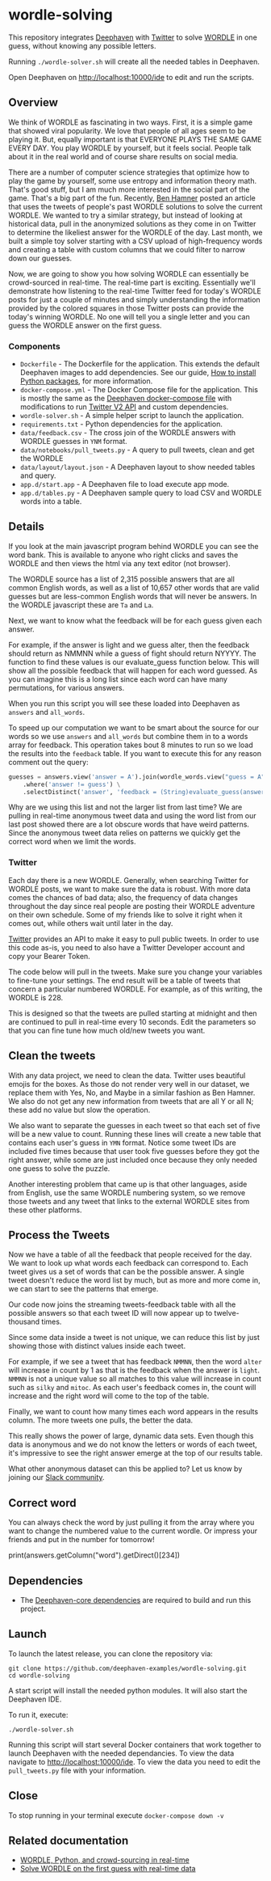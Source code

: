 # wordle-solving

This repository integrates [Deephaven](http://deephaven.io/) with [Twitter](https://twitter.com/) to solve [WORDLE](https://wordle.at/) in one guess, without knowing any possible letters.

 Running `./wordle-solver.sh` will create all the needed tables in Deephaven.

 Open Deephaven on [http://localhost:10000/ide](http://localhost:10000/ide) to edit and run the scripts.

## Overview

We think of WORDLE as fascinating in two ways. First, it is a simple game that showed viral popularity. We love that people of all ages seem to be playing it. But, equally important is that EVERYONE PLAYS THE SAME GAME EVERY DAY. You play WORDLE by yourself, but it feels social. People talk about it in the real world and of course share results on social media.

There are a number of computer science strategies that optimize how to play the game by yourself, some use entropy and information theory math. That's good stuff, but I am much more interested in the social part of the game. That's a big part of the fun. Recently, [Ben Hamner](https://www.kaggle.com/benhamner/wordle-1-6) posted an article that uses the tweets of people's past WORDLE solutions to solve the current WORDLE. We wanted to try a similar strategy, but instead of looking at historical data, pull in the anonymized solutions as they come in on Twitter to determine the likeliest answer for the WORDLE of the day. Last month, we built a simple toy solver starting with a CSV upload of high-frequency words and creating a table with custom columns that we could filter to narrow down our guesses.

Now, we are going to show you how solving WORDLE can essentially be crowd-sourced in real-time. The real-time part is exciting. Essentially we'll demonstrate how listening to the real-time Twitter feed for today's WORDLE posts for just a couple of minutes and simply understanding the information provided by the colored squares in those Twitter posts can provide the today's winning WORDLE. No one will tell you a single letter and you can guess the WORDLE answer on the first guess.

### Components

* `Dockerfile` - The Dockerfile for the application. This extends the default Deephaven images to add dependencies. See our guide, [How to install Python packages](https://deephaven.io/core/docs/how-to-guides/install-python-packages/#add-packages-to-a-custom-docker-image), for more information.
* `docker-compose.yml` - The Docker Compose file for the application. This is mostly the same as the [Deephaven docker-compose file](https://raw.githubusercontent.com/deephaven/deephaven-core/main/containers/python-examples/docker-compose.yml) with modifications to run [Twitter V2 API](https://twitter.com/) and custom dependencies.
* `wordle-solver.sh` - A simple helper script to launch the application.
* `requirements.txt` - Python dependencies for the application.
* `data/feedback.csv` - The cross join of the WORDLE answers with WORDLE guesses in `YNM` format.  
* `data/notebooks/pull_tweets.py` - A query to pull tweets, clean and get the WORDLE
* `data/layout/layout.json` - A Deephaven layout to show needed tables and query.
* `app.d/start.app` - A Deephaven file to load execute app mode.
* `app.d/tables.py` - A Deephaven sample query to load CSV and WORDLE words into a table.

## Details

If you look at the main javascript program behind WORDLE you can see the word bank. This is available to anyone who right clicks and saves the WORDLE and then views the html via any text editor (not browser).

The WORDLE source has a list of 2,315 possible answers that are all common English words, as well as a list of 10,657 other words that are valid guesses but are less-common English words that will never be answers. In the WORDLE javascript these are `Ta` and `La`.


Next, we want to know what the feedback will be for each guess given each answer.

For example, if the answer is light and we guess alter, then the feedback should return as NMMNN while a guess of fight should return NYYYY. The function to find these values is our evaluate_guess function below. This will show all the possible feedback that will happen for each word guessed. As you can imagine this is a long list since each word can have many permutations, for various answers.


When you run this script you will see these loaded into Deephaven as `answers` and `all_words`.

To speed up our computation we want to be smart about the source for our words so we use `answers` and `all_words` but combine them in to a words array for feedback.  This operation takes bout 8 minutes to run so we load the results into the `feedback` table. If you want to execute this for any reason comment out the query:

```python
guesses = answers.view('answer = A').join(wordle_words.view("guess = A")) \
    .where('answer != guess') \
    .selectDistinct('answer', 'feedback = (String)evaluate_guess(answer, guess)')
```

Why are we using this list and not the larger list from last time? We are pulling in real-time anonymous tweet data and using the word list from our last post showed there are a lot obscure words that have weird patterns. Since the anonymous tweet data relies on patterns we quickly get the correct word when we limit the words.


### Twitter

Each day there is a new WORDLE. Generally, when searching Twitter for WORDLE posts, we want to make sure the data is robust. With more data comes the chances of bad data; also, the frequency of data changes throughout the day since real people are posting their WORDLE adventure on their own schedule. Some of my friends like to solve it right when it comes out, while others wait until later in the day.

[Twitter](https://developer.twitter.com/en/docs/twitter-api) provides an API to make it easy to pull public tweets. In order to use this code as-is, you need to also have a Twitter Developer account and copy your Bearer Token.

The code below will pull in the tweets. Make sure you change your variables to fine-tune your settings. The end result will be a table of tweets that concern a particular numbered WORDLE. For example, as of this writing, the WORDLE is 228.

This is designed so that the tweets are pulled starting at midnight and then are continued to pull in real-time every 10 seconds. Edit the parameters so that you can fine tune how much old/new tweets you want.


## Clean the tweets

With any data project, we need to clean the data. Twitter uses beautiful emojis for the boxes. As those do not render very well in our dataset, we replace them with Yes, No, and Maybe in a similar fashion as Ben Hamner. We also do not get any new information from tweets that are all Y or all N; these add no value but slow the operation.


We also want to separate the guesses in each tweet so that each set of five will be a new value to count. Running these lines will create a new table that contains each user's guess in `YMN` format. Notice some tweet IDs are included five times because that user took five guesses before they got the right answer, while some are just included once because they only needed one guess to solve the puzzle.

Another interesting problem that came up is that other languages, aside from English, use the same WORDLE numbering system, so we remove those tweets and any tweet that links to the external WORDLE sites from these other platforms.


## Process the Tweets

Now we have a table of all the feedback that people received for the day. We want to look up what words each feedback can correspond to. Each tweet gives us a set of words that can be the possible answer. A single tweet doesn't reduce the word list by much, but as more and more come in, we can start to see the patterns that emerge.

Our code now joins the streaming tweets-feedback table with all the possible answers so that each tweet ID will now appear up to twelve-thousand times.

Since some data inside a tweet is not unique, we can reduce this list by just showing those with distinct values inside each tweet.

For example, if we see a tweet that has feedback `NMMNN`, then the word `alter` will increase in count by 1 as that is the feedback when the answer is `light`. `NMMNN` is not a unique value so all matches to this value will increase in count such as `silky` and `mitoc`. As each user's feedback comes in, the count will increase and the right word will come to the top of the table.

Finally, we want to count how many times each word appears in the results column. The more tweets one pulls, the better the data.

This really shows the power of large, dynamic data sets. Even though this data is anonymous and we do not know the letters or words of each tweet, it's impressive to see the right answer emerge at the top of our results table.

What other anonymous dataset can this be applied to? Let us know by joining our [Slack community](https://deephavencommunity.slack.com/ssb/redirect).

## Correct word

You can always check the word by just pulling it from the array where you want to change the numbered value to the current wordle. Or impress your friends and put in the number for tomorrow!

print(answers.getColumn("word").getDirect()[234])

## Dependencies

* The [Deephaven-core dependencies](https://github.com/deephaven/deephaven-core#required-dependencies) are required to build and run this project.

## Launch

To launch the latest release, you can clone the repository via:

```shell
git clone https://github.com/deephaven-examples/wordle-solving.git
cd wordle-solving
```

A start script will install the needed python modules. It will also start the Deephaven IDE.

To run it, execute:

```shell
./wordle-solver.sh
```

Running this script will start several Docker containers that work together to launch Deephaven with the needed dependancies. To view the data navigate to [http://localhost:10000/ide](http://localhost:10000/ide).  To view the data you need to edit the `pull_tweets.py` file with your information.

## Close

To stop running in your terminal execute `docker-compose down -v`

## Related documentation

- [WORDLE, Python, and crowd-sourcing in real-time](https://deephaven.io/blog/2022/02/11/wordle-2/)
- [Solve WORDLE on the first guess with real-time data](https://www.youtube.com/watch?v=hEib74gdyWc&t=14s)
